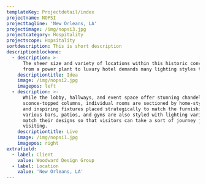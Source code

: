 ```yaml
---
templateKey: Projectdetail/index
projectname: NOPSI
projecttagline: 'New Orleans, LA'
projectimage: /img/nopsi3.jpg
projectcategory: Hospitality
projectscope: Hopsitality
sortdescription: This is short description
descriptionblockone:
  - description: >-
      The sheer size and variety of locations within this historic conversion
      from a power plant to luxury hotel demands many lighting styles to match.
    descriptiontitle: Idea
    image: /img/nopsi2.jpg
    imagepos: left
  - description: >-
      While the lobby, hallways, and event space offer stunning chandeliers and
      sconce-topped columns, individual rooms are sectioned by home-style lamps
      and inspiring fixtures placed strategically to match the furnishings. The
      various bars, patios, and gyms are also styled with lighting variations to
      match their designs so that visitors can take a sort of journey just by
      visiting.
    descriptiontitle: Live
    image: /img/nopsi1.jpg
    imagepos: right
extrafield:
  - label: Client
    value: Woodward Design Group
  - label: Location
    value: 'New Orleans, LA'
---
```


